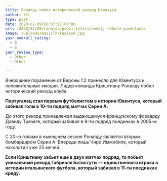 ```yaml
---
title: Роналду побил исторический рекорд Ювентуса
author: xfr
type: post
date: 2020-02-09T08:37:17+00:00
url: /2020/02/09/ronaldu-pobil-istoricheskij-rekord-yuventusa/
image: /uploads/eqsiclhxkaeicwk.jpg
yasr_overall_rating:
  - 0
  - 0
yasr_review_type:
  - Other
  - Other

---
```

Вчерашнее поражение от Вероны 1:2 принесло для Ювентуса и положительные эмоции. Лидер команды Криштиану Роналду побил исторический рекорд клуба.

**Португалец стал первым футболистом в истории Ювентуса, который забивал голы в 10-ти подряд матчах Серии А.**

До этого рекорд принадлежал выдающемуся французскому форварду Давиду Трезеге, который забивал в 9-ти подряд поединках в 2005-м году.

С 20-ю голами в нынешнем сезоне Роналду является вторым бомбардиром Серии А. Впереди лишь Чиро Иммобиле, который наколотил уже 25 мячей.

**Если Криштиану забьет еще в двух матчах подряд, то побьет уникальный рекорд Габриэля Батистуты &#8212; единственного игрока в истории итальянского футбола, который забивал в 11-ти поединках кряду.**